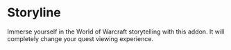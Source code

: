 # Storyline

Immerse yourself in the World of Warcraft storytelling with this addon. It will completely change your quest viewing experience.
